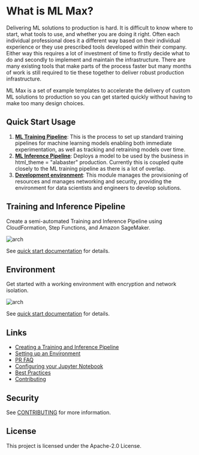 # What is ML Max?
Delivering ML solutions to production is hard. It is difficult to know where to
start, what tools to use, and whether you are doing it right. Often each
individual professional does it a different way based on their individual
experience or they use prescribed tools developed within their company. Either
way this requires a lot of investment of time to firstly decide what to do and
secondly to implement and maintain the infrastructure. There are many existing
tools that make parts of the process faster but many months of work is still
required to tie these together to deliver robust production infrastructure.

ML Max is a set of example templates to accelerate the delivery of custom ML solutions to
production so you can get started quickly without having to make too many
design choices.


## Quick Start Usage

1. [**ML Training Pipeline**](https://github.com/awslabs/mlmax/blob/main/modules/pipeline): This is the process to set up standard training
   pipelines for machine learning models enabling both immediate
experimentation, as well as tracking and retraining models over time.
2. [**ML Inference Pipeline**](https://github.com/awslabs/mlmax/blob/main/modules/pipeline): Deploys a model to be used by the business in
html_theme = "alabaster"
   production. Currently this is coupled quite closely to the ML training pipeline
as there is a lot of overlap.
3. [**Development environment**](https://github.com/awslabs/mlmax/blob/main/modules/environment): This module manages the provisioning of
   resources and manages networking and security, providing the environment for data
scientists and engineers to develop solutions.

## Training and Inference Pipeline

Create a semi-automated Training and Inference Pipeline using CloudFormation,
Step Functions, and Amazon SageMaker. 

![arch](https://github.com/awslabs/mlmax/raw/main/reports/figures/training-inference.png)

See [quick start documentation](https://github.com/awslabs/mlmax/blob/main/modules/pipeline) for details.

## Environment

Get started with a working environment with encryption and network isolation.

![arch](https://github.com/awslabs/mlmax/raw/main/modules/environment/images/architecture.png)

See [quick start documentation](https://github.com/awslabs/mlmax/blob/main/modules/environment) for details.

## Links

* [Creating a Training and Inference Pipeline](https://github.com/awslabs/mlmax/blob/main/modules/pipeline)
* [Setting up an Environment](https://github.com/awslabs/mlmax/blob/main/modules/environment)
* [PR FAQ](PRFAQ.md)
* [Configuring your Jupyter Notebook](https://github.com/awslabs/mlmax/blob/main/notebooks/example_notebook.ipynb)
* [Best Practices](https://github.com/awslabs/mlmax/blob/main/BEST_PRACTICES.md)
* [Contributing](https://github.com/awslabs/mlmax/blob/main/CONTRIBUTING.md)

## Security

See [CONTRIBUTING](https://github.com/awslabs/mlmax/blob/main/CONTRIBUTING.md#security-issue-notifications) for more information.

## License

This project is licensed under the Apache-2.0 License.


